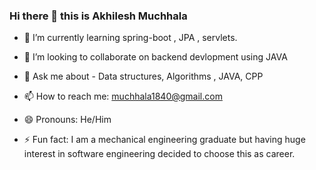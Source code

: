 ### Hi there 👋 this is Akhilesh Muchhala


 
- 🌱 I’m currently learning spring-boot , JPA , servlets.

- 👯 I’m looking to collaborate on backend devlopment using JAVA 

- 💬 Ask me about - Data structures, Algorithms , JAVA, CPP

- 📫 How to reach me: muchhala1840@gmail.com

- 😄 Pronouns: He/Him

- ⚡ Fun fact:  I am a mechanical engineering graduate but having  huge interest in software engineering decided to choose this as career.



